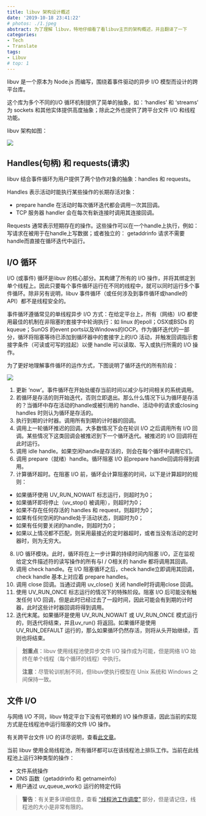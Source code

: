 ```yaml
---
title: libuv 架构设计概述
date: '2019-10-18 23:41:22'
# photos: ./1.jpeg
abstract: 为了理解 libuv，特地仔细看了看libuv主页的架构概述，并且翻译了一下
categories:
- Tech
- Translate
tags:
- Libuv
# top: 1
---
```


libuv 是一个原本为 Node.js 而编写，围绕着事件驱动的异步 I/O 模型而设计的跨平台库。

这个库为多个不同的I/O 循环机制提供了简单的抽象，如：‘handles’ 和 ‘streams’ 为 sockets 和其他实体提供高度抽象；除此之外也提供了跨平台文件 I/O 和线程功能。

libuv 架构如图：

![](http://docs.libuv.org/en/v1.x/_images/architecture.png)

## Handles(句柄) 和 requests(请求)

libuv 结合事件循环为用户提供了两个协作对象的抽象：handles 和 requests。

Handles 表示活动时能执行某些操作的长期存活对象：

* prepare handle 在活动时每次循环迭代都会调用一次其回调。
* TCP 服务器 handler 会在每次有新连接时调用其连接回调。

Requests 通常表示短期存在的操作。这些操作可以在一个handle上执行，例如：写请求在被用于在handle上写数据；或者独立的： getaddrinfo 请求不需要handle而直接在循环迭代中运行。

## I/O 循环

I/O (或事件) 循环是libuv 的核心部分。其构建了所有的 I/O 操作，并将其绑定到单个线程上。因此只要每个事件循环运行在不同的线程中，就可以同时运行多个事件循环。除非另有说明，libuv 事件循环（或任何涉及到事件循环或handle的 API）都不是线程安全的。

事件循环遵循常见的单线程异步 I/O 方式：在给定平台上，所有（网络）I/O 都使用最佳的机制在非阻塞的套接字中轮询执行：如 linux 的epoll；OSX或BSDs 的kqueue；SunOS 的event ports以及Windows的IOCP。作为循环迭代的一部分，循环将阻塞等待已添加到循环器中的套接字上的I/O 活动，并触发回调指示套接字条件（可读或可写的挂起）以便 handle 可以读取、写入或执行所需的 I/O 操作。

为了更好地理解事件循环的运作方式，下图说明了循环迭代的所有阶段：

![](http://docs.libuv.org/en/v1.x/_images/loop_iteration.png)

1. 更新 ‘now’。事件循环在开始处缓存当前时间以减少与时间相关的系统调用。
2. 若循环是存活的则开始迭代，否则立即退出。那么什么情况下认为循环是存活的？当循环中存在活动的handle或被引用的 handle、活动中的请求或closing handles 时则认为循环是存活的。
3. 执行到期的计时器。调用所有到期的计时器的回调。
4. 调用上一轮循环推迟的回调。大多数情况下会在轮训 I/O 之后调用所有 I/O 回调。某些情况下这类回调会被推迟到下一个循环迭代。被推迟的 I/O 回调将在此时运行。
5. 调用 idle handle。如果空闲handle是存活的，则会在每个循环中调用它们。
6. 调用 prepare（就绪）handle。循环阻塞 I/O 前prepare handle回调将得到调用。
7. 计算循环超时。在阻塞 I/O 前，循环会计算阻塞的时间，以下是计算超时的规则：

* 如果循环使用 UV_RUN_NOWAIT 标志运行，则超时为0；
* 如果循环即将停止（uv_stop() 被调用），则超时为0；
* 如果不存在任何存活的 handles 和 request，则超时为0；
* 如果有任何空闲的handle处于活动状态，则超时为0；
* 如果有任何要关闭的handle，则超时为0；
* 如果以上情况都不匹配，则采用最接近的定时器超时，或者当没有活动的定时器时，则为无穷大。

8. I/O 循环模块。此时，循环将在上一步计算的持续时间内阻塞 I/O，正在监视给定文件描述符的读写操作的所有与I / O相关的 handle 都将调用其回调。
9. 调用 check handle。在 I/O 阻塞循环之后，check handle立即调用其回调，check handle 基本上对应着 prepare handles。
10. 调用 close 回调。当通过调用 uv_close() 关闭 handle时将调用close 回调。
11. 使用 UV_RUN_ONCE 标志运行的情况下的特殊阶段。阻塞 I/O 后可能没有触发任何 I/O 回调，但是此时已经过去了一段时间，因此可能会有到期的计时器，此时这些计时器回调将得到调用。
12. 迭代末尾。如果循环是使用 UV_RUN_NOWAIT 或 UV_RUN_ONCE 模式运行的，则迭代将结束，并且uv_run() 将返回。如果循环是使用 UV_RUN_DEFAULT 运行的，那么如果循环仍然存活，则将从头开始继续，否则也将结束。

> **划重点**：libuv 使用线程池使异步文件 I/O 操作成为可能，但是网络 I/O 始终在单个线程（每个循环的线程）中执行。
>
> **注意**：尽管轮训机制不同，但libuv使执行模型在 Unix 系统和 Windows 之间保持一致。

## 文件 I/O

与网络 I/O 不同，libuv 特定平台下没有可依赖的 I/O 操作原语，因此当前的实现方式是在线程池中运行阻塞的文件 I/O 操作。

有关跨平台文件 I/O 的详尽说明，查看[此文章](http://blog.libtorrent.org/2012/10/asynchronous-disk-io/)。

当前 libuv 使用全局线程池，所有循环都可以在该线程池上排队工作。当前在此线程池上运行3种类型的操作：

* 文件系统操作
* DNS 函数（getaddrinfo 和 getnameinfo）
* 用户通过 uv_queue_work() 运行的特定代码

> **警告**：有关更多详细信息，查看 [“线程池工作调度”](http://docs.libuv.org/en/v1.x/threadpool.html#threadpool) 部分，但是请记住，线程池的大小是非常有限的。


